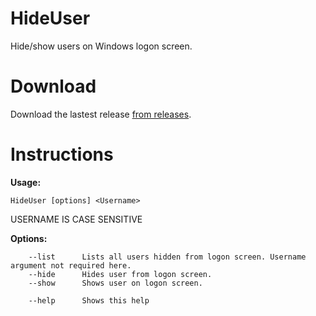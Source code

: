 ﻿# HideUser

Hide/show users on Windows logon screen.

# Download
Download the lastest release [from releases](https://github.com/asheroto/HideUser/releases/latest/download/HideUser.exe).

# Instructions

**Usage:**

```HideUser [options] <Username>```

USERNAME IS CASE SENSITIVE

**Options:**
```
    --list      Lists all users hidden from logon screen. Username argument not required here.
    --hide      Hides user from logon screen.
    --show      Shows user on logon screen.

    --help      Shows this help
```